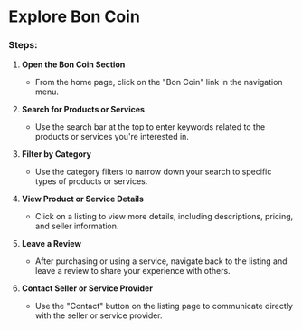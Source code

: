# Explore Bon Coin

### Steps:

1. **Open the Bon Coin Section**

   - From the home page, click on the "Bon Coin" link in the navigation menu.

2. **Search for Products or Services**

   - Use the search bar at the top to enter keywords related to the products or services you're interested in.

3. **Filter by Category**

   - Use the category filters to narrow down your search to specific types of products or services.

4. **View Product or Service Details**

   - Click on a listing to view more details, including descriptions, pricing, and seller information.

5. **Leave a Review**

   - After purchasing or using a service, navigate back to the listing and leave a review to share your experience with others.

6. **Contact Seller or Service Provider**

   - Use the "Contact" button on the listing page to communicate directly with the seller or service provider.